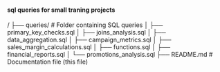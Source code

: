 #### sql queries for small traning projects

/
├── queries/                # Folder containing SQL queries
│   ├── primary_key_checks.sql
│   ├── joins_analysis.sql
│   ├── data_aggregation.sql
│   ├── campaign_metrics.sql
│   ├── sales_margin_calculations.sql
│   ├── functions.sql
│   ├── financial_reports.sql
│   └── promotions_analysis.sql
├── README.md               # Documentation file (this file)
